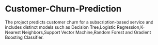 # Customer-Churn-Prediction
The project predicts customer churn for a subscription-based service and includes distinct models such as Decision Tree,Logistic Regression,K-Nearest Neighbors,Support Vector Machine,Random Forest and Gradient Boosting Classifier.
